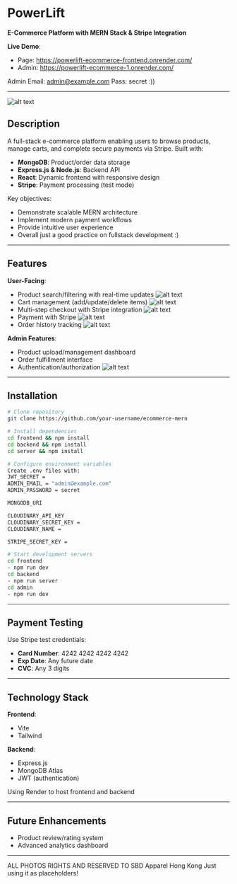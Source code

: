 
# PowerLift  
**E-Commerce Platform with MERN Stack & Stripe Integration**  

**Live Demo**:
- Page: https://powerlift-ecommerce-frontend.onrender.com/
- Admin: https://powerlift-ecommerce-1.onrender.com/

Admin Email: admin@example.com
Pass: secret :))


---

![alt text](Landing.png)

## Description  
A full-stack e-commerce platform enabling users to browse products, manage carts, and complete secure payments via Stripe. Built with:  
- **MongoDB**: Product/order data storage  
- **Express.js & Node.js**: Backend API  
- **React**: Dynamic frontend with responsive design  
- **Stripe**: Payment processing (test mode)

Key objectives:  
- Demonstrate scalable MERN architecture  
- Implement modern payment workflows   
- Provide intuitive user experience
- Overall just a good practice on fullstack development :)

---

## Features  
**User-Facing**:  
- Product search/filtering with real-time updates
 ![alt text](Collection.png)
- Cart management (add/update/delete items)
  ![alt text](BestSellers.png)
- Multi-step checkout with Stripe integration
 ![alt text](Checkout.png)
- Payment with Stripe
 ![alt text](image.png)
- Order history tracking
 ![alt text](image-1.png)   

**Admin Features**:  
- Product upload/management dashboard   
- Order fulfillment interface   
- Authentication/authorization 
![alt text](<Admin Add Panel.png>)

---

## Installation  
```bash
# Clone repository
git clone https://github.com/your-username/ecommerce-mern

# Install dependencies
cd frontend && npm install
cd backend && npm install
cd server && npm install

# Configure environment variables
Create .env files with:
JWT_SECRET = 
ADMIN_EMAIL = "admin@example.com"
ADMIN_PASSWORD = secret

MONGODB_URI 

CLOUDINARY_API_KEY 
CLOUDINARY_SECRET_KEY = 
CLOUDINARY_NAME = 

STRIPE_SECRET_KEY = 

# Start development servers
cd frontend
- npm run dev
cd backend
- npm run server
cd admin
- npm run dev
```

---

## Payment Testing  
Use Stripe test credentials:  
- **Card Number**: 4242 4242 4242 4242  
- **Exp Date**: Any future date  
- **CVC**: Any 3 digits  

---

## Technology Stack  
**Frontend**:  
- Vite
- Tailwind   

**Backend**:  
- Express.js
- MongoDB Atlas
- JWT (authentication)   

Using Render to host frontend and backend

---

## Future Enhancements  
- Product review/rating system  
- Advanced analytics dashboard

---

ALL PHOTOS RIGHTS AND RESERVED TO SBD Apparel Hong Kong
Just using it as placeholders!


